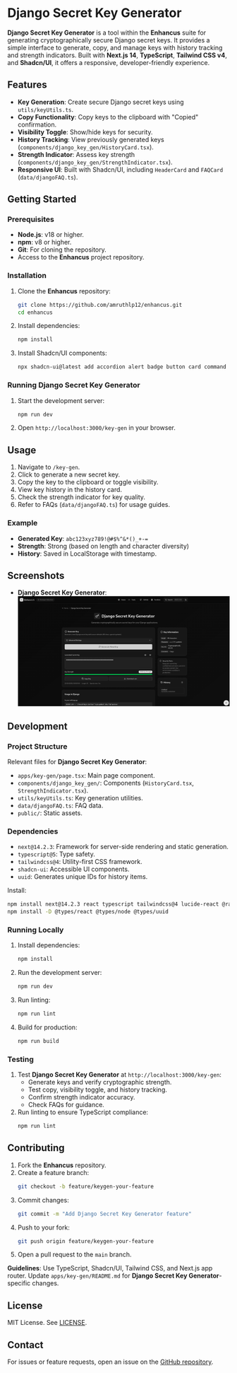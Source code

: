 # Django Secret Key Generator

**Django Secret Key Generator** is a tool within the **Enhancus** suite for generating cryptographically secure Django secret keys. It provides a simple interface to generate, copy, and manage keys with history tracking and strength indicators. Built with **Next.js 14**, **TypeScript**, **Tailwind CSS v4**, and **Shadcn/UI**, it offers a responsive, developer-friendly experience.

## Features
- **Key Generation**: Create secure Django secret keys using `utils/keyUtils.ts`.
- **Copy Functionality**: Copy keys to the clipboard with "Copied" confirmation.
- **Visibility Toggle**: Show/hide keys for security.
- **History Tracking**: View previously generated keys (`components/django_key_gen/HistoryCard.tsx`).
- **Strength Indicator**: Assess key strength (`components/django_key_gen/StrengthIndicator.tsx`).
- **Responsive UI**: Built with Shadcn/UI, including `HeaderCard` and `FAQCard` (`data/djangoFAQ.ts`).

## Getting Started

### Prerequisites
- **Node.js**: v18 or higher.
- **npm**: v8 or higher.
- **Git**: For cloning the repository.
- Access to the **Enhancus** project repository.

### Installation
1. Clone the **Enhancus** repository:
   ```bash
   git clone https://github.com/amruthlp12/enhancus.git
   cd enhancus
   ```
2. Install dependencies:
   ```bash
   npm install
   ```
3. Install Shadcn/UI components:
   ```bash
   npx shadcn-ui@latest add accordion alert badge button card command dialog dropdown-menu input label popover separator slider switch table textarea tabs
   ```

### Running Django Secret Key Generator
1. Start the development server:
   ```bash
   npm run dev
   ```
2. Open `http://localhost:3000/key-gen` in your browser.

## Usage
1. Navigate to `/key-gen`.
2. Click to generate a new secret key.
3. Copy the key to the clipboard or toggle visibility.
4. View key history in the history card.
5. Check the strength indicator for key quality.
6. Refer to FAQs (`data/djangoFAQ.ts`) for usage guides.

### Example
- **Generated Key**: `abc123xyz789!@#$%^&*()_+-=`
- **Strength**: Strong (based on length and character diversity)
- **History**: Saved in LocalStorage with timestamp.

## Screenshots
- **Django Secret Key Generator**: ![Django Secret Key](../../screenshots/django-key-gen.png)

## Development

### Project Structure
Relevant files for **Django Secret Key Generator**:
- `apps/key-gen/page.tsx`: Main page component.
- `components/django_key_gen/`: Components (`HistoryCard.tsx`, `StrengthIndicator.tsx`).
- `utils/keyUtils.ts`: Key generation utilities.
- `data/djangoFAQ.ts`: FAQ data.
- `public/`: Static assets.

### Dependencies
- `next@14.2.3`: Framework for server-side rendering and static generation.
- `typescript@5`: Type safety.
- `tailwindcss@4`: Utility-first CSS framework.
- `shadcn-ui`: Accessible UI components.
- `uuid`: Generates unique IDs for history items.

Install:
```bash
npm install next@14.2.3 react typescript tailwindcss@4 lucide-react @radix-ui/react-* uuid
npm install -D @types/react @types/node @types/uuid
```

### Running Locally
1. Install dependencies:
   ```bash
   npm install
   ```
2. Run the development server:
   ```bash
   npm run dev
   ```
3. Run linting:
   ```bash
   npm run lint
   ```
4. Build for production:
   ```bash
   npm run build
   ```

### Testing
1. Test **Django Secret Key Generator** at `http://localhost:3000/key-gen`:
   - Generate keys and verify cryptographic strength.
   - Test copy, visibility toggle, and history tracking.
   - Confirm strength indicator accuracy.
   - Check FAQs for guidance.
2. Run linting to ensure TypeScript compliance:
   ```bash
   npm run lint
   ```

## Contributing
1. Fork the **Enhancus** repository.
2. Create a feature branch:
   ```bash
   git checkout -b feature/keygen-your-feature
   ```
3. Commit changes:
   ```bash
   git commit -m "Add Django Secret Key Generator feature"
   ```
4. Push to your fork:
   ```bash
   git push origin feature/keygen-your-feature
   ```
5. Open a pull request to the `main` branch.

**Guidelines**: Use TypeScript, Shadcn/UI, Tailwind CSS, and Next.js app router. Update `apps/key-gen/README.md` for **Django Secret Key Generator**-specific changes.

## License
MIT License. See [LICENSE](../../LICENSE).

## Contact
For issues or feature requests, open an issue on the [GitHub repository](https://github.com/amruthlp12/enhancus/issues).